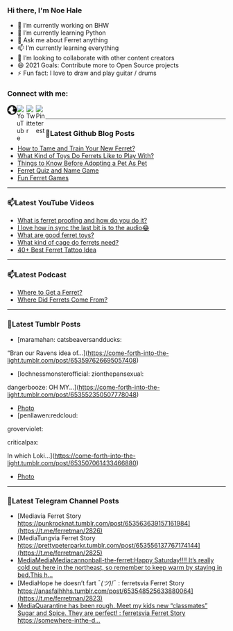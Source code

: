 ### Hi there, I'm Noe Hale

- 🔭 I’m currently working on BHW
- 🌱 I’m currently learning Python
- 💬 Ask me about Ferret anything
- 📫 I’m currently learning everything
- 🔭 I’m looking to collaborate with other content creators
- 😄 2021 Goals: Contribute more to Open Source projects
- ⚡ Fun fact: I love to draw and play guitar / drums

### Connect with me:

[<img align="left" alt="ferretvoice.com" width="22px" src="https://raw.githubusercontent.com/iconic/open-iconic/master/svg/globe.svg" />](https://ferretvoice.com)
[<img align="left" alt="YouTube" width="22px" src="https://cdn.jsdelivr.net/npm/simple-icons@v3/icons/youtube.svg" />](https://www.youtube.com/channel/UCk665XTfaMLVwFVWUmgnDiw)
[<img align="left" alt="Twitter" width="22px" src="https://cdn.jsdelivr.net/npm/simple-icons@v3/icons/twitter.svg" />](https://twitter.com/voiceferret)
[<img align="left" alt="Pinterest" width="22px" src="https://cdn.jsdelivr.net/npm/simple-icons@v3/icons/pinterest.svg" />](https://www.pinterest.com/voiceferret/)

<br />

---
### 🔭Latest Github Blog Posts
<!-- GITHUB:START -->
- [How to Tame and Train Your New Ferret?](http://noehale.github.io/how-to-tame-and-train-your-new-ferret/)
- [What Kind of Toys Do Ferrets Like to Play With?](http://noehale.github.io/what-kind-of-toys-do-ferrets-like-to-play-with/)
- [Things to Know Before Adopting a Pet As Pet](http://noehale.github.io/things-to-know-before-adopting-a-pet-as-pet/)
- [Ferret Quiz and Name Game](http://noehale.github.io/ferret-quiz/)
- [Fun Ferret Games](http://noehale.github.io/fun-ferret-games/)
<!-- GITHUB:END -->
---
### 📫Latest YouTube Videos

<!-- YOUTUBE:START -->
- [What is ferret proofing and how do you do it?](https://www.youtube.com/watch?v=81Syh_DJBQQ)
- [I love how in sync the last bit is to the audio😂](https://www.youtube.com/watch?v=WHBeGHwSlGY)
- [What are good ferret toys?](https://www.youtube.com/watch?v=tPxRilBzc0s)
- [What kind of cage do ferrets need?](https://www.youtube.com/watch?v=xzz6hC3sR5A)
- [40+ Best Ferret Tattoo Idea](https://www.youtube.com/watch?v=KIKqduR6Xcs)
<!-- YOUTUBE:END -->

---
### 📫Latest Podcast

<!-- PODCAST:START -->
- [Where to Get a Ferret?](https://anchor.fm/ferretvoice/episodes/Where-to-Get-a-Ferret-erurfu)
- [Where Did Ferrets Come From?](https://anchor.fm/ferretvoice/episodes/Where-Did-Ferrets-Come-From-eruq8g)
<!-- PODCAST:END -->
---
### 📝Latest Tumblr Posts

<!-- TUMBLR:START -->
- [maramahan:
catsbeaversandducks:


“Bran our Ravens idea of...](https://come-forth-into-the-light.tumblr.com/post/653597626695057408)
- [lochnessmonsterofficial:
zionthepansexual:

dangerbooze:
OH MY...](https://come-forth-into-the-light.tumblr.com/post/653552350507778048)
- [Photo](https://come-forth-into-the-light.tumblr.com/post/653529722631946240)
- [penllawen:redcloud:

groverviolet:

criticalpax:

In which Loki...](https://come-forth-into-the-light.tumblr.com/post/653507061433466880)
- [Photo](https://come-forth-into-the-light.tumblr.com/post/653461757792256000)
<!-- TUMBLR:END -->
---
### 📝Latest Telegram Channel Posts

<!-- TELEGRAM:START -->
- [Mediavia Ferret Story https://punkrocknat.tumblr.com/post/653563639157161984](https://t.me/ferretman/2826)
- [MediaTungvia Ferret Story https://prettypeterparkr.tumblr.com/post/653556137767174144](https://t.me/ferretman/2825)
- [MediaMediaMediacannonball-the-ferret:Happy Saturday!!!! It’s really cold out here in the northeast, so remember to keep warm by staying in bed.This h...](https://t.me/ferretman/2824)
- [MediaHope he doesn’t fart ¯_(ツ)_/¯ : ferretsvia Ferret Story https://anasfalhhhs.tumblr.com/post/653548525633880064](https://t.me/ferretman/2823)
- [MediaQuarantine has been rough. Meet my kids new “classmates” Sugar and Spice. They are perfect! : ferretsvia Ferret Story https://somewhere-inthe-d...](https://t.me/ferretman/2822)
<!-- TELEGRAM:END -->
